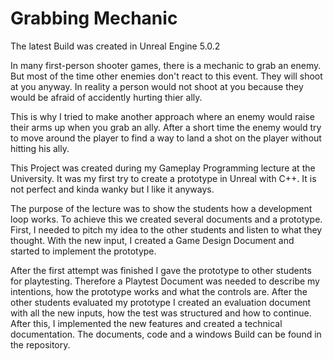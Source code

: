 # Grabbing Mechanic
The latest Build was created in Unreal Engine 5.0.2

In many first-person shooter games, there is a mechanic to grab an enemy. But most of the time other enemies don't react to this event. They will shoot at you anyway. In reality a person would not shoot at you because they would be afraid of accidently hurting thier ally. 

This is why I tried to make another approach where an enemy would raise their arms up when you grab an ally. After a short time the enemy would try to move around the player to find a way to land a shot on the player without hitting his ally.

This Project was created during my Gameplay Programming lecture at the University. It was my first try to create a prototype in Unreal with C++. It is not perfect and kinda wanky but I like it anyways.

The purpose of the lecture was to show the students how a development loop works. To achieve this we created several documents and a prototype.
First, I needed to pitch my idea to the other students and listen to what they thought. With the new input, I created a Game Design Document and started to implement the prototype.

After the first attempt was finished I gave the prototype to other students for playtesting. Therefore a Playtest Document was needed to describe my intentions, how the prototype works and what the controls are.
After the other students evaluated my prototype I created an evaluation document with all the new inputs, how the test was structured and how to continue. After this, I implemented the new features and created a technical documentation. The documents, code and a windows Build can be found in the repository.
